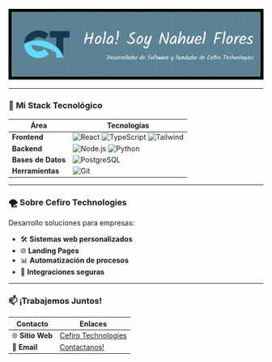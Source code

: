 ![Header](./bannergithub.png)

---

### 🚀 **Mi Stack Tecnológico**

| **Área**       | **Tecnologías**                                                                                                      |
|----------------|----------------------------------------------------------------------------------------------------------------------|
| **Frontend**   | ![React](https://img.shields.io/badge/-React-61DAFB?logo=react) ![TypeScript](https://img.shields.io/badge/-TypeScript-3178C6?logo=typescript) ![Tailwind](https://img.shields.io/badge/-Tailwind-06B6D4?logo=tailwind-css) |
| **Backend**    | ![Node.js](https://img.shields.io/badge/-Node.js-339933?logo=node.js) ![Python](https://img.shields.io/badge/-Python-3776AB?logo=python) |
| **Bases de Datos** | ![PostgreSQL](https://img.shields.io/badge/-PostgreSQL-4169E1?logo=postgresql) |
| **Herramientas** | ![Git](https://img.shields.io/badge/-Git-F05032?logo=git) |

---

### 🌪️ **Sobre Cefiro Technologies**

Desarrollo soluciones para empresas:
- 🛠️ **Sistemas web personalizados**
- 🌐 **Landing Pages**
- 📊 **Automatización de procesos**
- 🔐 **Integraciones seguras**

---

### 📫 **¡Trabajemos Juntos!**

| **Contacto**               | **Enlaces**                                                                 |
|----------------------------|-----------------------------------------------------------------------------|
| 🌐 **Sitio Web**           | [Cefiro Technologies](https://www.cefirotechnologies.com)                         |
| 📧 **Email**               | [Contactanos!](mailto:cefirotechnologies@gmail.com)        |

